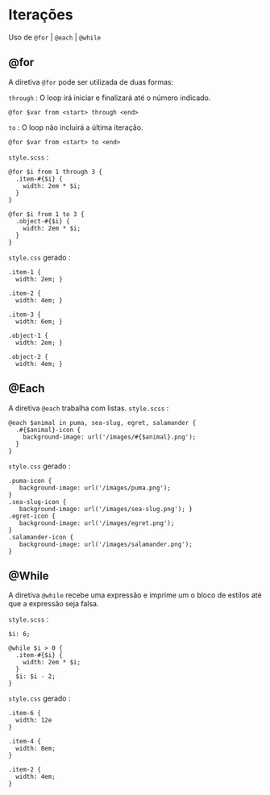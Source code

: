 Iterações
=========

Uso de `@for` | `@each` | `@while`

@for
----
A diretiva `@for` pode ser utilizada de duas formas:

`through` : O loop irá iniciar e finalizará até o número indicado.
```
@for $var from <start> through <end>
```
`to` : O loop não incluirá a última iteração.
```
@for $var from <start> to <end>
```

`style.scss` :
```
@for $i from 1 through 3 {
  .item-#{$i} {
    width: 2em * $i;
  }
}

@for $i from 1 to 3 {
  .object-#{$i} {
    width: 2em * $i;
  }
}
```
`style.css` gerado :
```
.item-1 {
  width: 2em; }

.item-2 {
  width: 4em; }

.item-3 {
  width: 6em; }

.object-1 {
  width: 2em; }

.object-2 {
  width: 4em; }
```

@Each
-----
A diretiva `@each` trabalha com listas.
`style.scss` :
```
@each $animal in puma, sea-slug, egret, salamander {
  .#{$animal}-icon {
    background-image: url('/images/#{$animal}.png');
  }
}
```
`style.css` gerado :
```
.puma-icon {
   background-image: url('/images/puma.png');
}
.sea-slug-icon {
   background-image: url('/images/sea-slug.png'); }
.egret-icon {
   background-image: url('/images/egret.png');
}
.salamander-icon {
   background-image: url('/images/salamander.png'); 
}
```

@While
------
A diretiva `@while` recebe uma expressão e imprime um o bloco de estilos até que a expressão seja falsa.

`style.scss` :
```
$i: 6;

@while $i > 0 {
  .item-#{$i} { 
	width: 2em * $i; 
  }
  $i: $i - 2;
}
```
`style.css` gerado :
```
.item-6 {
  width: 12e
}

.item-4 {
  width: 8em; 
}

.item-2 {
  width: 4em;
}
```